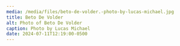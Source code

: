 ```yaml
---
media: /media/files/beto-de-volder.-photo-by-lucas-michael.jpg
title: Beto De Volder
alt: Photo of Beto De Volder
caption: Photo by Lucas Michael
date: 2024-07-11T12:19:00-0500
---
```

